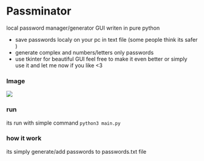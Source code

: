 # Passminator
local password manager/generator GUI writen in pure python

- save passwords localy on your pc in text file (some people think its safer )
- generate complex and numbers/letters only passwords
- use tkinter for beautiful GUI
feel free to make it even better or simply use it and let me now if you like <3 

### Image

![](https://i.imgur.com/fR6qgZF.png)

### run 
its run with simple command
`python3 main.py`

### how it work
its simply generate/add passwords to passwords.txt file

